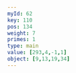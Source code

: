 ```yaml
---
myId: 62
key: 110
pos: 134
weight: 7
primes: 1
type: main
value: [293,4,-1,1]
object: [9,13,19,34]
---
```

